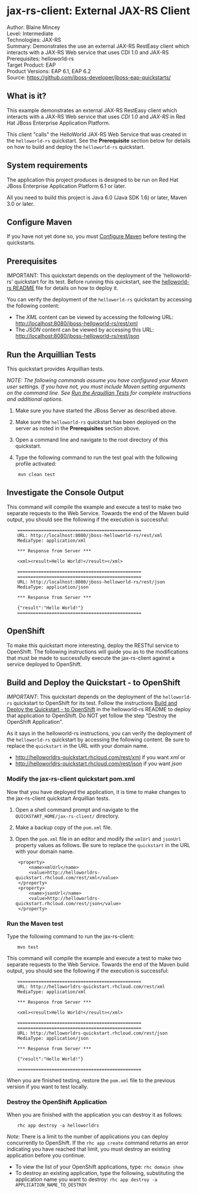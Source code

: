 jax-rs-client: External JAX-RS Client
======================
Author: Blaine Mincey  
Level: Intermediate  
Technologies: JAX-RS  
Summary: Demonstrates the use an external JAX-RS RestEasy client which interacts with a JAX-RS Web service that uses CDI 1.0 and JAX-RS  
Prerequisites: helloworld-rs  
Target Product: EAP  
Product Versions: EAP 6.1, EAP 6.2  
Source: <https://github.com/jboss-developer/jboss-eap-quickstarts/>  

What is it?
-----------

This example demonstrates an external JAX-RS RestEasy client which interacts with a JAX-RS Web service that uses *CDI 1.0* and *JAX-RS* 
in Red Hat JBoss Enterprise Application Platform.

This client "calls" the HelloWorld JAX-RS Web Service that was created in the `helloworld-rs` quickstart. See the **Prerequisite** section below for details on how to build and deploy the `helloworld-rs` quickstart.


System requirements
-------------------

The application this project produces is designed to be run on Red Hat JBoss Enterprise Application Platform 6.1 or later. 

All you need to build this project is Java 6.0 (Java SDK 1.6) or later, Maven 3.0 or later.

 
Configure Maven
---------------

If you have not yet done so, you must [Configure Maven](../README.md#configure-maven) before testing the quickstarts.


Prerequisites
-----------

IMPORTANT: This quickstart depends on the deployment of the 'helloworld-rs' quickstart for its test. Before running this quickstart, see the [helloworld-rs README](../helloworld-rs/README.md) file for details on how to deploy it.

You can verify the deployment of the `helloworld-rs` quickstart by accessing the following content:

* The *XML* content can be viewed by accessing the following URL: <http://localhost:8080/jboss-helloworld-rs/rest/xml> 
* The *JSON* content can be viewed by accessing this URL: <http://localhost:8080/jboss-helloworld-rs/rest/json>



Run the Arquillian Tests 
-------------------------

This quickstart provides Arquillian tests. 

_NOTE: The following commands assume you have configured your Maven user settings. If you have not, you must include Maven setting arguments on the command line. See [Run the Arquillian Tests](../README.md#run-the-arquillian-tests) for complete instructions and additional options._

1. Make sure you have started the JBoss Server as described above.
2. Make sure the `helloworld-rs` quickstart has been deployed on the server as noted in the **Prerequisites** section above.
3. Open a command line and navigate to the root directory of this quickstart.
4. Type the following command to run the test goal with the following profile activated:

        mvn clean test 


Investigate the Console Output
----------------------------

This command will compile the example and execute a test to make two separate requests to the Web Service.  Towards the end of the Maven build output, you 
should see the following if the execution is successful:

        ===============================================
        URL: http://localhost:8080/jboss-helloworld-rs/rest/xml
        MediaType: application/xml

        *** Response from Server ***

        <xml><result>Hello World!</result></xml>
    
        ===============================================
        ===============================================
        URL: http://localhost:8080/jboss-helloworld-rs/rest/json
        MediaType: application/json

        *** Response from Server ***

        {"result":"Hello World!"}
        ===============================================


OpenShift
---------

To make this quickstart more interesting, deploy the RESTful service to OpenShift.  The following instructions will guide you as to the modifications that must be made to successfully execute the jax-rs-client against a service deployed to OpenShift.


Build and Deploy the Quickstart - to OpenShift
-------------------------

_IMPORTANT_: This quickstart depends on the deployment of the `helloworld-rs` quickstart to OpenShift for its test. Follow the instructions [Build and Deploy the Quickstart - to OpenShift](../helloworld-rs/README.md#build-and-deploy-the-quickstart-to-openshift) in the helloworld-rs README to deploy that application to OpenShift. Do NOT yet follow the step "Destroy the OpenShift Application".

As it says in the helloworld-rs instructions, you can verify the deployment of the `helloworld-rs` quickstart by accessing the following content. Be sure to replace the `quickstart` in the URL with your domain name.

* <http://helloworldrs-quickstart.rhcloud.com/rest/xml> if you want *xml* or
* <http://helloworldrs-quickstart.rhcloud.com/rest/json> if you want *json*


### Modify the jax-rs-client quickstart pom.xml

Now that you have deployed the application, it is time to make changes to the jax-rs-client quickstart Arquillian tests. 

1. Open a shell command prompt and navigate to the `QUICKSTART_HOME/jax-rs-client/` directory.
2. Make a backup copy of the `pom.xml` file.
3. Open the `pom.xml` file in an editor and modify the `xmlUrl` and `jsonUrl` property values as follows. Be sure to replace the `quickstart` in the URL with your domain name.

        <property>
            <name>xmlUrl</name>
            <value>http://helloworldrs-quickstart.rhcloud.com/rest/xml</value>
        </property>
        <property>
            <name>jsonUrl</name>
            <value>http://helloworldrs-quickstart.rhcloud.com/rest/json</value>
        </property>


### Run the Maven test

Type the following command to run the jax-rs-client:

        mvn test

This command will compile the example and execute a test to make two separate requests to the Web Service.  Towards the end of the Maven build output, you should see the following if the execution is successful:

        ===============================================
        URL: http://helloworldrs-quickstart.rhcloud.com/rest/xml
        MediaType: application/xml

        *** Response from Server ***

        <xml><result>Hello World!</result></xml>

        ===============================================
        ===============================================
        URL: http://helloworldrs-quickstart.rhcloud.com/rest/json
        MediaType: application/json

        *** Response from Server ***

        {"result":"Hello World!"}

        ===============================================

When you are finished testing, restore the `pom.xml` file to the previous version if you want to test locally.

### Destroy the OpenShift Application

When you are finished with the application you can destroy it as follows:

        rhc app destroy -a helloworldrs

_Note_: There is a limit to the number of applications you can deploy concurrently to OpenShift. If the `rhc app create` command returns an error indicating you have reached that limit, you must destroy an existing application before you continue. 

* To view the list of your OpenShift applications, type: `rhc domain show`
* To destroy an existing application, type the following, substituting the application name you want to destroy: `rhc app destroy -a APPLICATION_NAME_TO_DESTROY`
